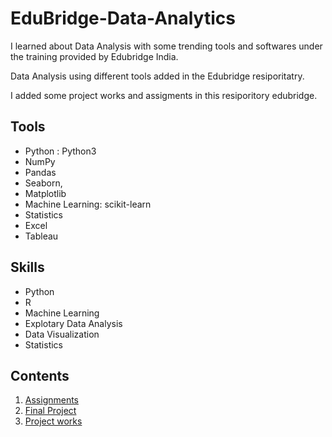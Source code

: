 # EduBridge-Data-Analytics
I learned about Data Analysis with some trending tools and softwares under the training provided by Edubridge India.

Data Analysis using different tools added in the Edubridge resiporitatry.

I added some project works and assigments in this resiporitory edubridge.

## Tools
- Python : Python3 
- NumPy 
- Pandas
- Seaborn, 
- Matplotlib
- Machine Learning: scikit-learn
- Statistics
- Excel
- Tableau
## Skills
- Python
- R
- Machine Learning
- Explotary Data Analysis
- Data Visualization
- Statistics

## Contents
1. [Assignments](https://github.com/PriyaModhave/EduBridge-Data-Analytics/tree/main/Assignments)
2. [Final  Project](https://github.com/PriyaModhave/EduBridge-Data-Analytics/tree/main/Final%20Project)
3. [Project works](https://github.com/PriyaModhave/EduBridge-Data-Analytics/tree/main/Projects)
